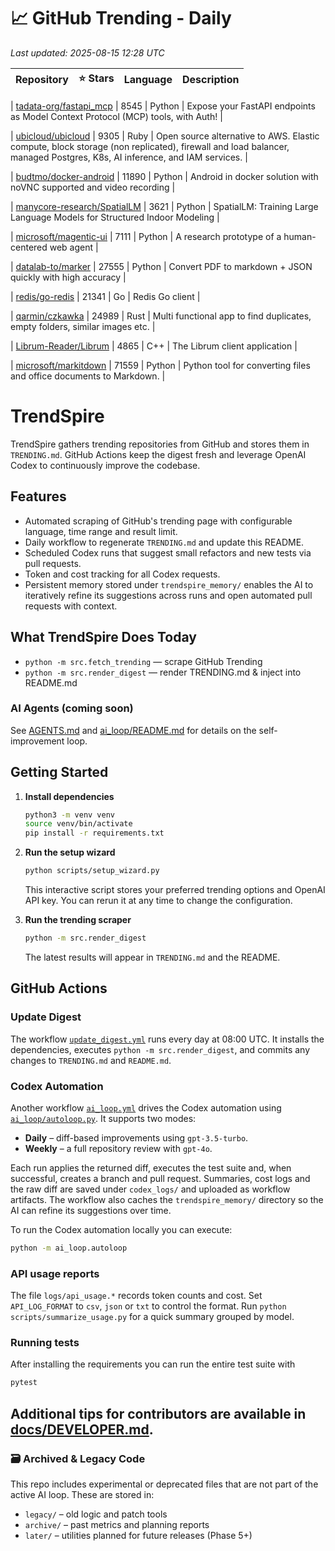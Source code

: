 <!-- TRENDING_START -->
# 📈 GitHub Trending - Daily

_Last updated: 2025-08-15 12:28 UTC_

| Repository | ⭐ Stars | Language | Description |
|------------|--------:|----------|-------------|

| [tadata-org/fastapi_mcp](https://github.com/tadata-org/fastapi_mcp) | 8545 | Python | Expose your FastAPI endpoints as Model Context Protocol (MCP) tools, with Auth! |

| [ubicloud/ubicloud](https://github.com/ubicloud/ubicloud) | 9305 | Ruby | Open source alternative to AWS. Elastic compute, block storage (non replicated), firewall and load balancer, managed Postgres, K8s, AI inference, and IAM services. |

| [budtmo/docker-android](https://github.com/budtmo/docker-android) | 11890 | Python | Android in docker solution with noVNC supported and video recording |

| [manycore-research/SpatialLM](https://github.com/manycore-research/SpatialLM) | 3621 | Python | SpatialLM: Training Large Language Models for Structured Indoor Modeling |

| [microsoft/magentic-ui](https://github.com/microsoft/magentic-ui) | 7111 | Python | A research prototype of a human-centered web agent |

| [datalab-to/marker](https://github.com/datalab-to/marker) | 27555 | Python | Convert PDF to markdown + JSON quickly with high accuracy |

| [redis/go-redis](https://github.com/redis/go-redis) | 21341 | Go | Redis Go client |

| [qarmin/czkawka](https://github.com/qarmin/czkawka) | 24989 | Rust | Multi functional app to find duplicates, empty folders, similar images etc. |

| [Librum-Reader/Librum](https://github.com/Librum-Reader/Librum) | 4865 | C++ | The Librum client application |

| [microsoft/markitdown](https://github.com/microsoft/markitdown) | 71559 | Python | Python tool for converting files and office documents to Markdown. |
<!-- TRENDING_END -->

# TrendSpire

TrendSpire gathers trending repositories from GitHub and stores them in `TRENDING.md`. GitHub Actions keep the digest fresh and leverage OpenAI Codex to continuously improve the codebase.

## Features

- Automated scraping of GitHub's trending page with configurable language, time range and result limit.
- Daily workflow to regenerate `TRENDING.md` and update this README.
- Scheduled Codex runs that suggest small refactors and new tests via pull requests.
- Token and cost tracking for all Codex requests.
- Persistent memory stored under `trendspire_memory/` enables the AI to
  iteratively refine its suggestions across runs and open automated pull
  requests with context.

## What TrendSpire Does Today

- `python -m src.fetch_trending` — scrape GitHub Trending
- `python -m src.render_digest` — render TRENDING.md & inject into README.md

### AI Agents (coming soon)
See [AGENTS.md](./AGENTS.md) and [ai_loop/README.md](./ai_loop/README.md) for details on the self-improvement loop.

## Getting Started

1. **Install dependencies**
   ```bash
   python3 -m venv venv
   source venv/bin/activate
   pip install -r requirements.txt
   ```

2. **Run the setup wizard**
   ```bash
   python scripts/setup_wizard.py
   ```
   This interactive script stores your preferred trending options and OpenAI API key.
   You can rerun it at any time to change the configuration.

3. **Run the trending scraper**
   ```bash
   python -m src.render_digest
   ```
   The latest results will appear in `TRENDING.md` and the README.


## GitHub Actions

### Update Digest

The workflow [`update_digest.yml`](.github/workflows/update_digest.yml) runs every day at 08:00 UTC. It installs the dependencies, executes `python -m src.render_digest`, and commits any changes to `TRENDING.md` and `README.md`.

### Codex Automation

Another workflow [`ai_loop.yml`](.github/workflows/ai_loop.yml) drives the Codex automation using [`ai_loop/autoloop.py`](ai_loop/autoloop.py). It supports two modes:

- **Daily** – diff-based improvements using `gpt-3.5-turbo`.
- **Weekly** – a full repository review with `gpt-4o`.

Each run applies the returned diff, executes the test suite and, when successful, creates a branch and pull request. Summaries, cost logs and the raw diff are saved under `codex_logs/` and uploaded as workflow artifacts. The workflow also caches the `trendspire_memory/` directory so the AI can refine its suggestions over time.

To run the Codex automation locally you can execute:

```bash
python -m ai_loop.autoloop
```

### API usage reports

The file `logs/api_usage.*` records token counts and cost. Set `API_LOG_FORMAT`
to `csv`, `json` or `txt` to control the format. Run `python
scripts/summarize_usage.py` for a quick summary grouped by model.

### Running tests

After installing the requirements you can run the entire test suite with

```bash
pytest
```

Additional tips for contributors are available in
[docs/DEVELOPER.md](docs/DEVELOPER.md).
---

### 🗃 Archived & Legacy Code

This repo includes experimental or deprecated files that are not part of the active AI loop. These are stored in:

- `legacy/` – old logic and patch tools
- `archive/` – past metrics and planning reports
- `later/` – utilities planned for future releases (Phase 5+)
